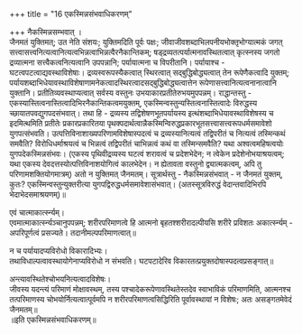 +++
title = "16 एकस्मिन्नसंभवाधिकरणम्"

+++
नैकस्मिन्नसम्भवात् ।  
जैनमतं युक्तिमत्; उत नेति संशयः; युक्तिमदिति पूर्वः पक्षः; जीवाजीवशब्दाभिलपनीयभोक्तृभोग्यात्मकं जगत् सत्त्वासत्त्वनित्यत्वानित्यत्वभिन्नत्वाभिन्नत्वैरनैकान्तिकम्; षड्द्रव्यतत्पर्यात्मनावस्थितत्वात् कृत्स्नस्य जगतो द्रव्यात्मना सत्त्वैकत्वनित्यत्वानि उपपन्नानि; पर्यायात्मना च विपरीतानि। पर्यायाश्च - घटत्वपटत्वाद्यवस्थाविशेषाः। द्रव्यस्वरूपस्यैकत्वात् स्थिरत्वात् सद्बुद्धिबोद्ध्यत्वात् तेन रूपेणैकत्वादि युक्तम्; पर्यायशब्दाभिधेयावस्थाविशेषाणामनेकत्वादस्थिरत्वादसद्बुद्धिबोद्ध्यत्वात्तेन रूपेणासत्त्वानित्यत्वनानात्वानि युक्तानि। प्रतीतिव्यवस्थाप्यत्वात् सर्वस्य वस्तुनः उभयाकारप्रतीतेरुभयमुपपन्नम्। राद्धान्तस्तु - एकस्यास्तित्वनास्तित्वादिभिरनैकान्तिकत्वमयुक्तम्, एकस्मिन्वस्तुन्यस्तित्वनास्तित्वादेः विरुद्धस्य च्छायातपवद्युगपदसंभवात्। तथा हि - द्रव्यस्य तद्विशेषणभूतपर्यायस्य इत्थंशब्दाभिधेयावस्थाविशेषस्य च इदमित्थमिति प्रतीतेः प्रकारप्रकारितया पृथक्पदार्थत्वान्नैकस्मिन्विरुद्धप्रकारभूतसत्त्वासत्त्वरूपधर्मसमावेशो युगपत्संभवति। उत्पत्तिविनाशाख्यपरिणामविशेषास्पदत्वं च द्रव्यस्यानित्यत्वं तद्विपरीतं च नित्यत्वं तस्मिन्कथं समवैति? विरोधिधर्माश्रयत्वं च भिन्नत्वं तद्विपरीतं चाभिन्नत्वं कथं वा तस्मिन्समवैति? यथा अश्वत्वमहिषत्वयोः युगपदेकस्मिन्नसंभवः। (एकस्य पृथिवीद्रव्यस्य घटत्वं शरावत्वं च प्रदेशभेदेन; न त्वेकेन प्रदेशेनोभयाश्रयत्वम्; यथा एकस्य देवदत्तस्योत्पत्तिविनाशयोगित्वं कालभेदेन। न ह्येतावता वस्तुनो द्व्यात्मकत्वम्, अपि तु परिणामशक्तियोगमात्रम्) अतो न युक्तिमत् जैनमतम्। सूत्रार्थस्तु - नैकस्मिन्नसंभवात् - न जैनमतं युक्तम्, कुतः? एकस्मिन्वस्तुन्युक्तरीत्या युगपद्विरुद्धधर्मसमावेशासंभवात्। (अतस्सूत्रविरुद्धं वेदान्तवादिभिरपि भेदाभेदसमाश्रयणम्)॥

एवं चात्माकार्त्स्न्यम्।  
एवमात्माकार्त्स्न्यञ्चानुपपन्नम्; शरीरपरिमाणत्वे हि आत्मनो बृहतश्शरीरादल्पीयसि शरीरे प्रविशतः अकार्त्स्न्यम् - अपरिपूर्णत्वं प्रसज्यते। तदानीमल्पपरिमाणत्वात्॥

न च पर्यायादप्यविरोधो विकारादिभ्यः।  
तथाविधाल्पत्वावस्थायोगेनाप्यविरोधो न संभवति। घटपटादेरिव विकारतत्प्रयुक्तदोषास्पदत्वप्रसङ्गात्॥

अन्त्यावस्थितेश्चोभयनित्यत्वादविशेषः।  
जीवस्य यदन्त्यं परिमाणं मोक्षावस्थम्, तस्य पश्चादेकरूपेणावस्थितेस्तदेव स्वाभाविकं परिमाणमिति, आत्मनश्च तत्परिमाणस्य चोभयोर्नित्यत्वात्पूर्वमपि न शरीरपरिमाणत्वसिद्धिरिति पूर्वावस्थायां न विशेषः; अतः असङ्गतमेवेदं जैनमतम्॥  
॥इति एकस्मिन्नसंभवाधिकरणम्॥